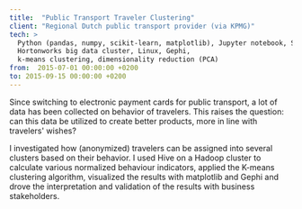 ```yaml
---
title:  "Public Transport Traveler Clustering"
client: "Regional Dutch public transport provider (via KPMG)"
tech: > 
  Python (pandas, numpy, scikit-learn, matplotlib), Jupyter notebook, SQL, Hive, Hadoop, Spark, 
  Hortonworks big data cluster, Linux, Gephi,
  k-means clustering, dimensionality reduction (PCA)
from:  2015-07-01 00:00:00 +0200
to: 2015-09-15 00:00:00 +0200
---
```

Since switching to electronic payment cards for public transport, a lot of data has been collected on behavior of travelers. 
This raises the question: can this data be utilized to create better products, more in line with travelers' wishes?

I investigated how (anonymized) travelers can be assigned into several clusters based on their behavior. I used Hive on a Hadoop cluster to calculate various 
normalized behaviour indicators, applied the K-means clustering algorithm, visualized the results with matplotlib and Gephi and 
drove the interpretation and validation of the results with business stakeholders.
